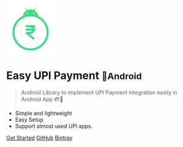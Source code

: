 ![logo](media/icon.png)

# Easy UPI Payment <small>📱Android</small>

> Android Library to implement UPI Payment integration easily in Android App 💳💸

- Simple and lightweight
- Easy Setup
- Support almost used UPI apps.

[Get Started](/getting-started)
[GitHub](https://github.com/PatilShreyas/EasyUpiPayment-Android)
[Bintray](https://bintray.com/beta/#/patilshreyas/maven/com.shreyaspatil:EasyUpiPayment?tab=overview)
